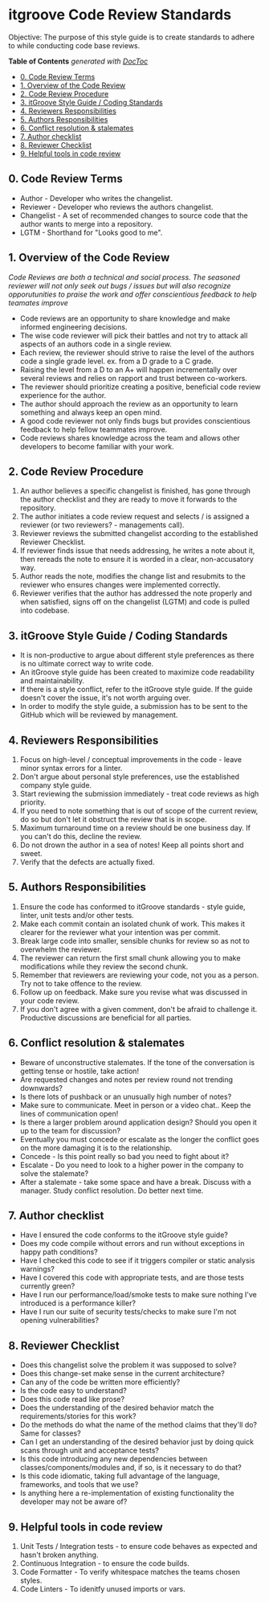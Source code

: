 # itgroove Code Review Standards

Objective: The purpose of this style guide is to create standards to adhere to while conducting code base reviews. 

<!-- START doctoc generated TOC please keep comment here to allow auto update -->
<!-- DON'T EDIT THIS SECTION, INSTEAD RE-RUN doctoc TO UPDATE -->
**Table of Contents**  *generated with [DocToc](https://github.com/thlorenz/doctoc)*

- [0. Code Review Terms](#0-code-review-terms)
- [1. Overview of the Code Review](#1-overview-of-the-code-review)
- [2. Code Review Procedure](#2-code-review-procedure)
- [3. itGroove Style Guide / Coding Standards](#3-itgroove-style-guide--coding-standards)
- [4. Reviewers Responsibilities](#4-reviewers-responsibilities)
- [5. Authors Responsibilities](#5-authors-responsibilities)
- [6. Conflict resolution & stalemates](#6-conflict-resolution--stalemates)
- [7. Author checklist](#7-author-checklist)
- [8. Reviewer Checklist](#8-reviewer-checklist)
- [9. Helpful tools in code review](#9-helpful-tools-in-code-review)

<!-- END doctoc generated TOC please keep comment here to allow auto update -->


<!-- Table of contents -->

## 0. Code Review Terms  
* Author - Developer who writes the changelist.
* Reviewer - Developer who reviews the authors changelist.
* Changelist - A set of recommended changes to source code that the author wants to merge into a repository.
* LGTM - Shorthand for "Looks good to me".

## 1. Overview of the Code Review 

*Code Reviews are both a technical and social process. The seasoned reviewer will not only seek out bugs / issues but will also recognize opporutunities to praise the work and offer conscientious feedback to help teamates improve*

* Code reviews are an opportunity to share knowledge and make informed engineering decisions.
* The wise code reviewer will pick their battles and not try to attack all aspects of an authors code in a single review. 
* Each review, the reviewer should strive to raise the level of the authors code a single grade level. ex. from a D grade to a C grade. 
* Raising the level from a D to an A+ will happen incrementally over several reviews and relies on rapport and trust between co-workers.  
* The reviewer should prioritize creating a positive, beneficial code review experience for the author.
* The author should approach the review as an opportunity to learn something and always keep an open mind. 
* A good code reviewer not only finds bugs but provides conscientious feedback to help fellow teammates improve. 
* Code reviews shares knowledge across the team and allows other developers to become familiar with your work. 

## 2. Code Review Procedure

1. An author believes a specific changelist is finished, has gone through the author checklist and they are ready to move it forwards to the repository. 
2. The author initiates a code review request and selects / is assigned a reviewer (or two reviewers? - managements call). 
3. Reviewer reviews the submitted changelist according to the established Reviewer Checklist.
4. If reviewer finds issue that needs addressing, he writes a note about it, then rereads the note to ensure it is worded in a clear, non-accusatory way.  
4. Author reads the note, modifies the change list and resubmits to the reviewer who ensures changes were implemented correctly.
5. Reviewer verifies that the author has addressed the note properly and when satisfied, signs off on the changelist (LGTM) and code is pulled into codebase.  

## 3. itGroove Style Guide / Coding Standards

* It is non-productive to argue about different style preferences as there is no ultimate correct way to write code. 
* An itGroove style guide has been created to maximize code readability and maintainability.
* If there is a style conflict, refer to the itGroove style guide. If the guide doesn't cover the issue, it's not worth arguing over. 
* In order to modify the style guide, a submission has to be sent to the GitHub which will be reviewed by management. 

## 4. Reviewers Responsibilities

1. Focus on high-level / conceptual improvements in the code - leave minor syntax errors for a linter. 
2. Don't argue about personal style preferences, use the established company style guide.
3. Start reviewing the submission immediately - treat code reviews as high priority.
4. If you need to note something that is out of scope of the current review, do so but don't let it obstruct the review that is in scope. 
4. Maximum turnaround time on a review should be one business day. If you can't do this, decline the review. 
5. Do not drown the author in a sea of notes! Keep all points short and sweet. 
6. Verify that the defects are actually fixed. 

## 5. Authors Responsibilities

1. Ensure the code has conformed to itGroove standards - style guide, linter, unit tests and/or other tests.
2. Make each commit contain an isolated chunk of work. This makes it clearer for the reviewer what your intention was per commit.   
3. Break large code into smaller, sensible chunks for review so as not to overwhelm the reviewer.  
4. The reviewer can return the first small chunk allowing you to make modifications while they review the second chunk. 
5. Remember that reviewers are reviewing your code, not you as a person. Try not to take offence to the review. 
6. Follow up on feedback. Make sure you revise what was discussed in your code review.
7. If you don't agree with a given comment, don't be afraid to challenge it. Productive discussions are beneficial for all parties.  

## 6. Conflict resolution & stalemates

* Beware of unconstructive stalemates. If the tone of the conversation is getting tense or hostile, take action! 
* Are requested changes and notes per review round not trending downwards? 
* Is there lots of pushback or an unusually high number of notes? 
* Make sure to communicate. Meet in person or a video chat.. Keep the lines of communication open!
* Is there a larger problem around application design? Should you open it up to the team for discussion? 
* Eventually you must concede or escalate as the longer the conflict goes on the more damaging it is to the relationship.
* Concede - Is this point really so bad you need to fight about it? 
* Escalate - Do you need to look to a higher power in the company to solve the stalemate? 
* After a stalemate - take some space and have a break. Discuss with a manager. Study conflict resolution. Do better next time. 

## 7. Author checklist

* Have I ensured the code conforms to the itGroove style guide? 
* Does my code compile without errors and run without exceptions in happy path conditions?
* Have I checked this code to see if it triggers compiler or static analysis warnings?
* Have I covered this code with appropriate tests, and are those tests currently green?
* Have I run our performance/load/smoke tests to make sure nothing I've introduced is a performance killer?
* Have I run our suite of security tests/checks to make sure I'm not opening vulnerabilities?

## 8. Reviewer Checklist

* Does this changelist solve the problem it was supposed to solve? 
* Does this change-set make sense in the current architecture?
* Can any of the code be written more efficiently?
* Is the code easy to understand?
* Does this code read like prose?
* Does the understanding of the desired behavior match the requirements/stories for this work?
* Do the methods do what the name of the method claims that they'll do? Same for classes?
* Can I get an understanding of the desired behavior just by doing quick scans through unit and acceptance tests?
* Is this code introducing any new dependencies between classes/components/modules and, if so, is it necessary to do that?
* Is this code idiomatic, taking full advantage of the language, frameworks, and tools that we use?
* Is anything here a re-implementation of existing functionality the developer may not be aware of?

## 9. Helpful tools in code review

1. Unit Tests / Integration tests - to ensure code behaves as expected and hasn't broken anything.
2. Continuous Integration - to ensure the code builds.
3. Code Formatter - To verify whitespace matches the teams chosen styles.
4. Code Linters - To idenitfy unused imports or vars.  
